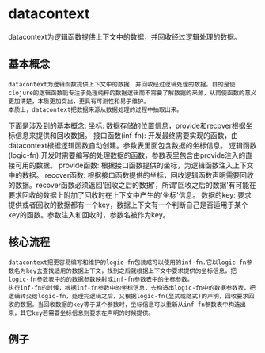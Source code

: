 # datacontext
datacontext为逻辑函数提供上下文中的数据，并回收经过逻辑处理的数据。

## 基本概念
    datacontext为逻辑函数提供上下文中的数据，并回收经过逻辑处理的数据。目的是使clojure的逻辑函数能专注于处理纯粹的数据逻辑而不需要了解数据的来源，从而使函数的意义更加清楚，本质更加突出，更具有可测性和易于维护。
    本质上，datacontext把数据来源从数据处理的过程中抽取出来。

下面是涉及到的基本概念:
    坐标:              数据存储的位置信息，provide和recover根据坐标信息来提供和回收数据。
    接口函数(inf-fn):   开发最终需要实现的函数，由datacontext根据逻辑函数自动创建。参数表里面包含数据的坐标信息。
    逻辑函数(logic-fn):开发时需要编写的处理数据的函数，参数表里包含由provide注入的直接可用的数据。
    provide函数: 根据接口函数提供的坐标，为逻辑函数注入上下文中的数据。
    recover函数: 根据接口函数提供的坐标，回收逻辑函数声明需要回收的数据。recover函数必须返回'回收之后的数据'，所谓'回收之后的数据'有可能在要求回收的数据上附加了回收时在上下文中产生的'坐标'信息。
    数据的key:   要求提供或者回收的数据都有一个key，数据上下文有一个判断自己是否适用于某个key的函数。参数注入和回收时，参数名被作为key。

## 核心流程
    datacontext把更容易编写和维护的logic-fn包装成可以使用的inf-fn.它以logic-fn参数名为key去查找适用的数据上下文，找到之后就根据上下文中要求提供的坐标信息，把logic-fn参数表中的的数据参数映射成inf-fn参数表中的坐标参数。
    执行inf-fn的时候，根据inf-fn参数中的坐标信息，去构造出logic-fn中的数据参数表，把逻辑转交给logic-fn，处理完逻辑之后，又根据logic-fn(显式或隐式)的声明，回收要求回收的数据。当回收数据的key等于某个参数时，坐标信息可以重新从inf-fn参数表中构造出来，其它key若需要坐标信息则要求在声明的时候提供。

## 例子

```clojure

```



